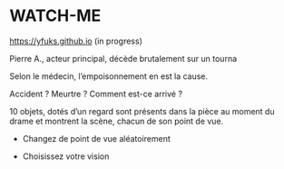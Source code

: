 # WATCH-ME
https://yfuks.github.io (in progress)

Pierre A., acteur principal, décède brutalement sur un tourna

Selon le médecin, l’empoisonnement en est la cause.

Accident ? Meurtre ? Comment est-ce arrivé ?

10 objets, dotés d’un regard sont présents dans la pièce au moment du drame et montrent la scène, chacun de son point de vue.

- Changez de point de vue aléatoirement

- Choisissez votre vision

